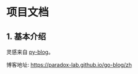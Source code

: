 # 项目文档

## 1. 基本介绍

灵感来自 [py-blog](https://gitee.com/luzhenxiong/py-blog)。

博客地址: https://paradox-lab.github.io/go-blog/zh
